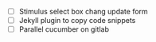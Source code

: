 - [ ] Stimulus select box chang update form
- [ ] Jekyll plugin to copy code snippets
- [ ] Parallel cucumber on gitlab